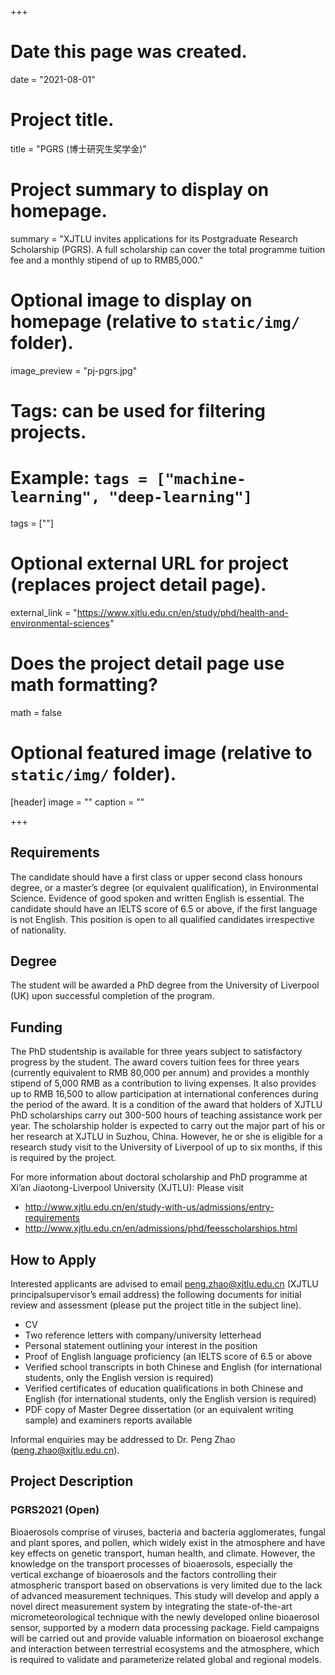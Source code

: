 +++
# Date this page was created.
date = "2021-08-01"

# Project title.
title = "PGRS (博士研究生奖学金)"

# Project summary to display on homepage.
summary = "XJTLU invites applications for its Postgraduate Research Scholarship (PGRS). A full scholarship can cover the total programme tuition fee and a monthly stipend of up to RMB5,000."

# Optional image to display on homepage (relative to `static/img/` folder).
image_preview = "pj-pgrs.jpg"

# Tags: can be used for filtering projects.
# Example: `tags = ["machine-learning", "deep-learning"]`
tags = [""]

# Optional external URL for project (replaces project detail page).
external_link = "https://www.xjtlu.edu.cn/en/study/phd/health-and-environmental-sciences"

# Does the project detail page use math formatting?
math = false

# Optional featured image (relative to `static/img/` folder).
[header]
image = ""
caption = ""

+++

## Requirements

The candidate should have a first class or upper second class honours degree, or a master’s degree (or equivalent qualification), in Environmental Science. Evidence of good spoken and written English is essential. The candidate should have an IELTS score of 6.5 or above, if the first language is not English. This position is open to all qualified candidates irrespective of nationality.

## Degree

The student will be awarded a PhD degree from the University of Liverpool (UK) upon successful completion of the program.

## Funding

The PhD studentship is available for three years subject to satisfactory progress by the student. The award covers tuition fees for three years (currently equivalent to RMB 80,000 per annum) and provides a monthly stipend of 5,000 RMB as a contribution to living expenses. It also provides up to RMB 16,500 to allow participation at international conferences during the period of the award. It is a condition of the award that holders of XJTLU PhD scholarships carry out 300-500 hours of teaching assistance work per year. The scholarship holder is expected to carry out the major part of his or her research at XJTLU in Suzhou, China. However, he or she is eligible for a research study visit to the University of Liverpool of up to six months, if this is required by the project.

For more information about doctoral scholarship and PhD programme at Xi’an Jiaotong-Liverpool University (XJTLU): Please visit

- http://www.xjtlu.edu.cn/en/study-with-us/admissions/entry-requirements
- http://www.xjtlu.edu.cn/en/admissions/phd/feesscholarships.html

## How to Apply

Interested applicants are advised to email peng.zhao@xjtlu.edu.cn (XJTLU principalsupervisor’s email address) the following documents for initial review and assessment (please put the project title in the subject line).

- CV
- Two reference letters with company/university letterhead
- Personal statement outlining your interest in the position
- Proof of English language proficiency (an IELTS score of 6.5 or above
- Verified school transcripts in both Chinese and English (for international students, only the English version is required)
- Verified certificates of education qualifications in both Chinese and English (for international students, only the English version is required)
- PDF copy of Master Degree dissertation (or an equivalent writing sample) and examiners reports available

Informal enquiries may be addressed to Dr. Peng Zhao (peng.zhao@xjtlu.edu.cn).

## Project Description

### PGRS2021 (Open)

Bioaerosols comprise of viruses, bacteria and bacteria agglomerates, fungal and plant spores, and pollen, which widely exist in the atmosphere and have key effects on genetic transport, human health, and climate. However, the knowledge on the transport processes of bioaerosols, especially the vertical exchange of bioaerosols and the factors controlling their atmospheric transport based on observations is very limited due to the lack of advanced measurement techniques. This study will develop and apply a novel direct measurement system by integrating the state-of-the-art micrometeorological technique with the newly developed online bioaerosol sensor, supported by a modern data processing package. Field campaigns will be carried out and provide valuable information on bioaerosol exchange and interaction between terrestrial ecosystems and the atmosphere, which is required to validate and parameterize related global and regional models.
